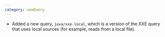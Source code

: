 ```yaml
---
category: newQuery
---
```

* Added a new query, `java/xxe-local`, which is a version of the XXE query that uses local sources (for example, reads from a local file).
